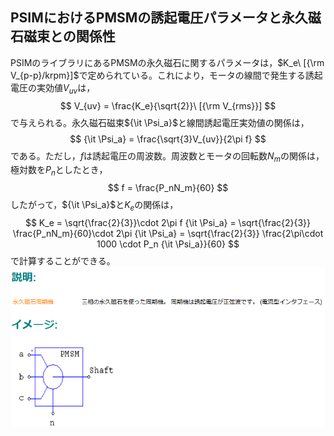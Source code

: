 ## PSIMにおけるPMSMの誘起電圧パラメータと永久磁石磁束との関係性
PSIMのライブラリにあるPMSMの永久磁石に関するパラメータは，$K_e\ [{\rm V_{p-p}/krpm}]$で定められている。これにより，モータの線間で発生する誘起電圧の実効値$V_{uv}$は，
$$
V_{uv} = \frac{K_e}{\sqrt{2}}\ [{\rm V_{rms}}]
$$
で与えられる。永久磁石磁束${\it \Psi_a}$と線間誘起電圧実効値の関係は，
$$
{\it \Psi_a} = \frac{\sqrt{3}V_{uv}}{2\pi f}
$$
である。ただし，$f$は誘起電圧の周波数。周波数とモータの回転数$N_m$の関係は，極対数を$P_n$としたとき，
$$
f = \frac{P_nN_m}{60}
$$
したがって，${\it \Psi_a}$と$K_e$の関係は，
$$
K_e = \sqrt{\frac{2}{3}}\cdot 2\pi f {\it \Psi_a}
= \sqrt{\frac{2}{3}} \frac{P_nN_m}{60}\cdot 2\pi {\it \Psi_a}
= \sqrt{\frac{2}{3}} \frac{2\pi\cdot 1000 \cdot P_n {\it \Psi_a}}{60} 
$$
で計算することができる。
![alt text](image-1.png)
